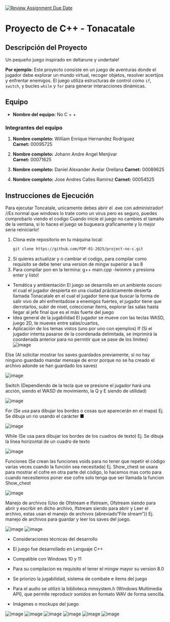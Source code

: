 [![Review Assignment Due Date](https://classroom.github.com/assets/deadline-readme-button-22041afd0340ce965d47ae6ef1cefeee28c7c493a6346c4f15d667ab976d596c.svg)](https://classroom.github.com/a/mi1WNrHU)
# Proyecto de C++ - Tonacatale

## Descripción del Proyecto

Un pequeño juego inspirado en deltarune y undertale!

**Por ejemplo:**
Este proyecto consiste en un juego de aventuras donde el jugador debe explorar un mundo virtual, recoger objetos, resolver acertijos y enfrentar enemigos. El juego utiliza estructuras de control como `if`, `switch`, y bucles `while` y `for` para generar interacciones dinámicas.

## Equipo

- **Nombre del equipo:** No C + + 

### Integrantes del equipo

1. **Nombre completo:** William Enrique Hernandez Rodriguez  
   **Carnet:** 00095725

2. **Nombre completo:** Johann Andre Angel Menjivar  
   **Carnet:** 00071625

3. **Nombre completo:**   Daniel Alexander Avelar Orellana
   **Carnet:** 00089625

4. **Nombre completo:**  Jose Andres Calles Ramirez
   **Carnet:**  00054525

## Instrucciones de Ejecución

Para ejecutar Toncatale, unicamente debes abrir el .exe con administrador! //Es normal que windows lo trate como un virus pero es seguro, puedes comprobarlo viendo el codigo
Cuando inicie el juego no cambies el tamaño de la ventana, si lo haces el juego se bugueara graficamente y lo mejor seria reiniciarlo!

1. Clona este repositorio en tu máquina local:
   ```bash
   git clone https://github.com/FDP-01-2025/project-no-c.git
2. Si quieres actualizar y o cambiar el codigo, para compilar como requisito se debe tener una version de mingw superior a las 8
3. Para compilar pon en la termina: g++ main.cpp -lwinmm y presiona enter y listo!

- Temática y ambientación 
El juego se desarrolla en un ambiente oscuro el cual el jugador despierta en una ciudad prácticamente desierta llamada Tonacatale en el cual el jugador tiene que buscar la forma de salir vivo de ahí enfrentadose a enemigos fuertes, el jugador tiene que derrotarlos, subir de nivel, coleccionar ítems, explorar las salas hasta llegar al jefe final que es el más fuerte del juego
- Idea general de la jugabilidad
El jugador se mueve con las teclas WASD, juego 2D, te mueves entre salas/cuartos, 
 - Aplicación de los temas vistos (uno por uno con ejemplos) 
If (Si el jugador intenta pasarse de la coordenada delimitada, se imprimirá la coordenada anterior para no permitir que se pase de los limites)
![image](https://github.com/user-attachments/assets/1b117706-7bcb-4328-a879-3616e1efe411)

Else (Al solicitar mostrar los saves guardados previamente, si no hay ninguno guardado mandar mensaje de error porque no se ha creado el archivo adonde se han guardado los saves)

![image](https://github.com/user-attachments/assets/0f2bd3dd-f477-4c5b-acb0-04c5267b42eb)

Switch (Dependiendo de la tecla que se presione el jugador hará una acción, siendo el WASD de movimiento, la Q y E siendo de utilidad) 

![image](https://github.com/user-attachments/assets/9e2f1045-3386-4d16-997b-d2435df75f4f)

For (Se usa para dibujar los bordes o cosas que aparecerán en el mapa)
Ej. Se dibuja un rio usando el carácter ■ 

![image](https://github.com/user-attachments/assets/f6d5629a-84d3-4d9a-8777-38c7c5b0e06b)

While (Se usa para dibujar los bordes de los cuadros de texto)
Ej. Se dibuja la línea horizontal de un cuadro de texto

![image](https://github.com/user-attachments/assets/5a0cbfe6-29a1-4c40-9c6b-b53a8c3840d7)

Funciones (Se crean las funciones voids para no tener que repetir el código varias veces cuando la función sea necesitada)
Ej. Show_chest se usara para mostrar el cofre en otra parte del código, lo hacemos mas corto para cuando necesitemos poner ese cofre solo tenga que ser llamada la funcion Show_chest

![image](https://github.com/user-attachments/assets/68bd2ceb-9040-419d-ba79-658494b324e0)

Manejo de archivos (Uso de Ofstream e Ifstream, Ofstream siendo para abrir y escribir en dicho archivo, Ifstream siendo para abrir y Leer el archivo, estas usan el manejo de archivos <fstream> (abreviado“File stream”))
Ej. manejo de archivos para guardar y leer los saves del juego.

![image](https://github.com/user-attachments/assets/0828a906-d640-4b38-8679-b21862714f6b)
![image](https://github.com/user-attachments/assets/21ebd494-d3d1-40b8-828c-370febad498e)

  
- Consideraciones técnicas del desarrollo
- El juego fue desarrollado en Lenguaje C++
- Compatible con Windows 10 y 11
- Para su compilacion es requisito el tener el mingw mayor su version 8.0
- Se priorizo la jugabilidad, sistema de combate e items del juego
- Para el audio se utilizó la biblioteca mmsystem.h (Windows Multimedia API), que permite reproducir sonidos en formato WAV    de forma sencilla.

- Imágenes o mockups del juego

![image](https://github.com/user-attachments/assets/30ccf27b-2c42-463c-8650-b525ad7f50ad)
![image](https://github.com/user-attachments/assets/e0303bc0-d02a-49bd-ad2c-7afe5b857517)
![image](https://github.com/user-attachments/assets/5af96d14-a437-4416-b30a-6893b0890fd3)
![image](https://github.com/user-attachments/assets/4a28c1fc-f7b7-4a98-84d9-bc44a1bd2f6b)
![image](https://github.com/user-attachments/assets/74b496f8-f569-449b-be71-1afc704a59a5)
![image](https://github.com/user-attachments/assets/f2a0651e-9492-484a-b9ab-bfd5fefc2ff4)
